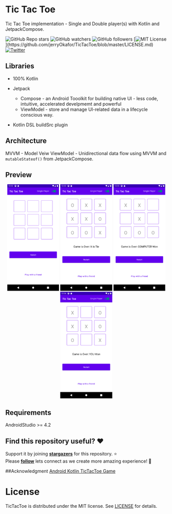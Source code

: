 # Tic Tac Toe

Tic Tac Toe implementation - Single and Double player(s) with Kotlin and JetpackCompose.

![GitHub Repo stars](https://img.shields.io/github/stars/jerryOkafor/TicTacToe?style=social)
![GitHub watchers](https://img.shields.io/github/watchers/jerryOkafor/TicTacToe?style=social)
![GitHub followers](https://img.shields.io/github/followers/jerryOkafor?style=social)
[![MIT License](https://img.shields.io/apm/l/atomic-design-ui.svg?)](https://github.com/jerryOkafor/TicTacToe/blob/master/LICENSE.md)
[![Twitter](https://img.shields.io/badge/Twitter-@Nomns0-9C27B0.svg)](https://twitter.com/Nomns0) 

## Libraries
* 100% Kotlin
* Jetpack
	* Compose - an Android Tooolkit for building native UI - less code, intuitive, accelerated develpmemt and powerful
	* ViewModel - store and manage UI-related data in a lifecycle conscious way.

* Kotlin DSL buildSrc plugin

## Architecture
MVVM - Model Veiw ViewModel - Unidirectional data flow using MVVM and `mutableStateof()` from JetpackCompose.

## Preview
<p align="center">
<img src="./screenshots/1.png" width="32%"/>
<img src="./screenshots/2.png" width="32%"/>
<img src="./screenshots/3.png" width="32%"/>
<img src="./screenshots/4.png" width="32%"/>
</p>


## Requirements
AndroidStudio >= 4.2 

## Find this repository useful? :heart:
Support it by joining __[stargazers](https://github.com/jerryOkafor/TicTacToe/stargazers)__ for this repository. :star: <br>
Please __[follow](https://twitter.com/Nomns0)__ lets connect as we create more amazing experience! 🤩

##Acknowledgment
[Android Kotlin TicTacToe Game](https://github.com/zeph7/android-kotlin-TicTacToe-game)

# License
TicTacToe is distributed under the MIT license. See [LICENSE](https://github.com/jerryOkafor/TicTacToe/blob/master/LICENSE) for details.